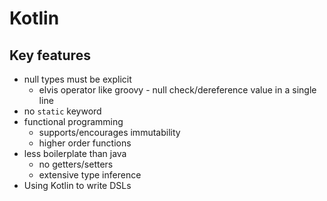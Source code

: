 # Kotlin

## Key features

* null types must be explicit
    * elvis operator like groovy - null check/dereference value in a single line
* no `static` keyword
* functional programming
    * supports/encourages immutability
    * higher order functions
* less boilerplate than java
    * no getters/setters
    * extensive type inference
* Using Kotlin to write DSLs